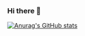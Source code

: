 ### Hi there 👋

[![Anurag's GitHub stats](https://github-readme-stats.vercel.app/api?username=androrezkalla)](https://github.com/anuraghazra/github-readme-stats)

<!--
**androrezkalla/androrezkalla** is a ✨ _special_ ✨ repository because its `README.md` (this file) appears on your GitHub profile.

Here are some ideas to get you started:

- 🔭 I’m currently working on ...
- 🌱 I’m currently learning ...
- 👯 I’m looking to collaborate on ...
- 🤔 I’m looking for help with ...
- 💬 Ask me about ...
- 📫 How to reach me: ...
- 😄 Pronouns: ...
- ⚡ Fun fact: ...
-->
